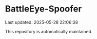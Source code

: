 # BattleEye-Spoofer

Last updated: 2025-05-28 22:06:38

This repository is automatically maintained.
